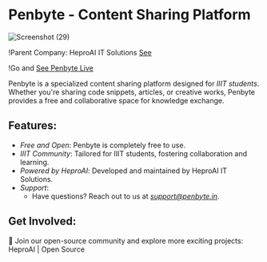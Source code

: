 # Penbyte - Content Sharing Platform

![Screenshot (29)](https://github.com/heproai/Penbyte/assets/133759869/c2f1030e-f549-4e56-84f1-8f4fd1b3f38f)

!Parent Company: HeproAI IT Solutions
[See](https://heproai.com/)

!Go and [See Penbyte Live ](https://penbyte.in)

Penbyte is a specialized content sharing platform designed for *IIIT students*. Whether you're sharing code snippets, articles, or creative works, Penbyte provides a free and collaborative space for knowledge exchange.

## Features:

- *Free and Open*: Penbyte is completely free to use.
- *IIIT Community*: Tailored for IIIT students, fostering collaboration and learning.
- *Powered by HeproAI*: Developed and maintained by HeproAI IT Solutions.
- *Support*:
  - Have questions? Reach out to us at *support@penbyte.in*.

## Get Involved:

💙 Join our open-source community and explore more exciting projects: HeproAI | Open Source
